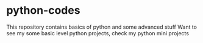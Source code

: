 # python-codes
This repository contains basics of python and some advanced stuff 
Want to see my some basic level python projects, check my python mini projects
